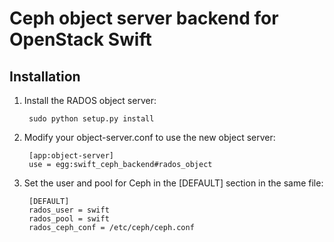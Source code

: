 Ceph object server backend for OpenStack Swift
==============================================

Installation
------------

1. Install the RADOS object server:

        sudo python setup.py install

2. Modify your object-server.conf to use the new object server:

        [app:object-server]
        use = egg:swift_ceph_backend#rados_object

3. Set the user and pool for Ceph in the [DEFAULT] section in the same file:

        [DEFAULT]
        rados_user = swift
        rados_pool = swift
        rados_ceph_conf = /etc/ceph/ceph.conf

